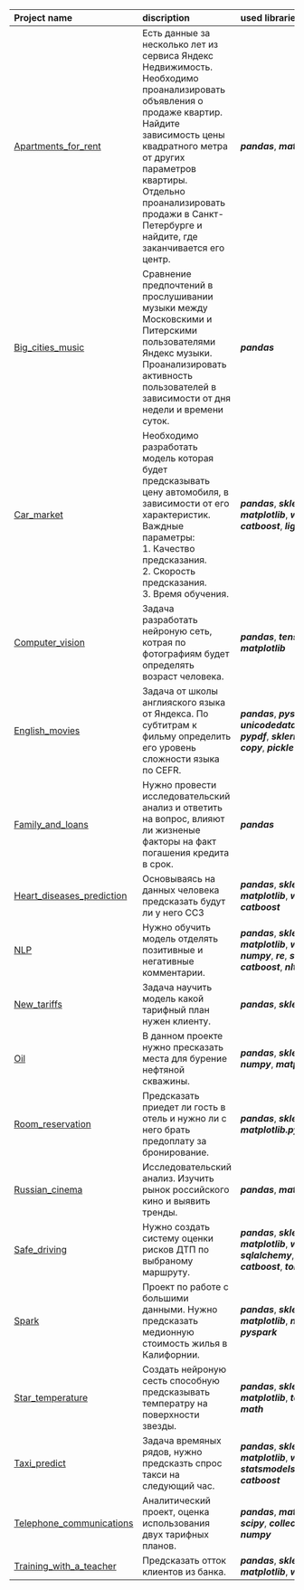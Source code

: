 | Project name | discription | used libraries|
| :---------------------- | :---------------------- | :---------------------- |
| [Apartments_for_rent](Apartments_for_rent) | Есть данные за несколько лет из сервиса Яндекс Недвижимость. Необходимо проанализировать объявления о продаже квартир. Найдите зависимость цены квадратного метра от других параметров квартиры. Отдельно проанализировать продажи в Санкт-Петербурге и найдите, где заканчивается его центр.| ***pandas***, ***matplotlib.pyplot***|
| [Big_cities_music](Big_cities_music) | Сравнение предпочтений в прослушивании музыки между Московскими и Питерскими пользователями Яндекс музыки. Проанализировать активность пользователей в зависимости от дня недели и времени суток. | ***pandas***|
| [Car_market](Car_market) | Необходимо разработать модель которая будет предсказывать цену автомобиля, в зависимости от его характеристик. Важдные параметры: <br>   1. Качество предсказания. <br>  2. Скорость предсказания. <br>  3. Время обучения. | ***pandas***, ***sklearn***, ***matplotlib***, ***warnings***, ***catboost***, ***lightgbm***|
| [Computer_vision](Computer_vision) | Задача разработать нейроную сеть, котрая по фотографиям будет определять возраст человека. | ***pandas***, ***tensorflow.keras***, ***matplotlib***|
| [English_movies](English_movies) | Задача от школы англияского языка от Яндекса. По субтитрам к фильму определить его уровень сложности языка по CEFR. | ***pandas***, ***pysrt***, ***os***, ***re***, ***bs4***, ***unicodedata***, ***spacy***, ***pypdf***, ***sklern***, ***catboost***, ***copy***, ***pickle***|
| [Family_and_loans](Family_and_loans) | Нужно провести исследовательский анализ и ответить на вопрос, влияют ли жизненые факторы на факт погашения кредита в срок. | ***pandas***|
| [Heart_diseases_prediction](Heart_diseases_prediction) | Основываясь на данных человека предсказать будут ли у него ССЗ | ***pandas***, ***sklearn***, ***matplotlib***, ***warnings***, ***catboost***|
| [NLP](NLP) | Нужно обучить модель отделять позитивные и негативные комментарии. | ***pandas***, ***sklearn***, ***matplotlib***, ***warnings***, ***numpy***, ***re***, ***spacy***, ***catboost***, ***nltk***|
| [New_tariffs](New_tariffs)| Задача научить модель какой тарифный план нужен клиенту. | ***pandas***, ***sklearn***|
| [Oil](Oil) | В данном проекте нужно пресказать места для бурение нефтяной скважины. | ***pandas***, ***sklern***, ***warnings***, ***numpy***, ***matplotlib.pyplot***|
| [Room_reservation](Room_reservation) | Предсказать приедет ли гость в отель и нужно ли с него брать предоплату за бронирование. | ***pandas***, ***sklern***, ***warnings***, ***matplotlib.pyplot***|
| [Russian_cinema](Russian_cinema) | Исследовательский анализ. Изучить рынок российского кино и выявить тренды. | ***pandas***, ***matplotlib.pyplot***|
| [Safe_driving](Safe_driving) | Нужно создать систему оценки рисков ДТП по выбраному маршруту. | ***pandas***, ***sklearn***, ***matplotlib***, ***warnings***, ***sqlalchemy***, ***numpy***, ***catboost***, ***torch***, ***math***|
| [Spark](Spark) | Проект по работе с большими данными. Нужно предсказать медионную стоимость жилья в Калифорнии. | ***pandas***, ***sklearn***, ***matplotlib***, ***numpy***, ***pyspark***|
| [Star_temperature](Star_temperature) | Создать нейроную сесть способную предсказывать температру на поверхности звезды. | ***pandas***, ***sklearn***, ***matplotlib***, ***torch***, ***numpy***, ***math***|
| [Taxi_predict](Taxi_predict) | Задача времяных рядов, нужно предсказть спрос такси на следующий час. | ***pandas***, ***sklearn***, ***matplotlib***, ***warnings***, ***statsmodels.tsa.seasonal***, ***catboost***|
| [Telephone_communications](Telephone_communications) | Аналитический проект, оценка использования двух тарифных планов. | ***pandas***, ***matplotlib.pyplot***, ***scipy***, ***collections***, ***math***, ***numpy***|
| [Training_with_a_teacher](Training_with_a_teacher) | Предсказать отток клиентов из банка. | ***pandas***, ***sklearn***, ***matplotlib***, ***warnings***|
